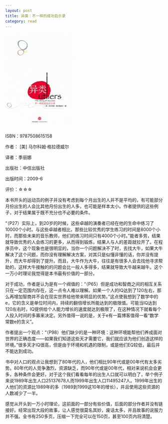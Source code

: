 ```yaml
---
layout: post
title: 异类：不一样的成功启示录
category: read
---
```

<img class="cover" title="9787508615158" src="/images/2012/09/9787508615158-219x300.jpg" alt="异类：不一样的成功启示录" width="219" height="300" />

ISBN：9787508615158

作者： [美] 马尔科姆·格拉德威尔

译者：季丽娜

出版社：中信出版社

出版时间：2009-6

评价：☆☆☆

本书开头的运动员的例子并没有考虑到每个月出生的人并不是平均的，有可能部分月份出生的人会比其他月份出生的人多，也可能是样本太小。作者提供的这些例子，对于结果属于既不充分也不必要的条件。

“（P27）实际上，到20岁的时候，这些卓越的演奏者已经在他的生命中练习了10000个小时。与这些卓越者相比，那些比较优秀的学生练习的时间是8000个小时，而那些未来的音乐教师，他们的练习时间只有4000个小时。”能者多劳，结果就导致优秀的人会练习的更多，从而得到锻炼，结果人与人的差距就拉开了。在程序员中，这个现象也是很明显的，当你一个问题解决不了时，去找大牛，如果大牛解决了这个问题，而你没有理解解决方案，对其只是似懂非懂的话，你并没有提升，而大牛却得到了提升。而且，大牛作为大牛，往往是有很多人会去找他寻求帮助的，这样大牛接触的的问题会比一般人多得多，结果就导致大牛越来越牛。这个一万小时理论我觉得是本书最有价值的一部分。

对于成功，作者是认为是有一个阀值的：“（P65）但是成功和智商之间的相互关系只在一定范围内存在，这一点令人难以理解。如果一个人的IQ达到了120左右，那么再增加智商并不会在现实世界给他带来明显的优势。”这点使我想到了数学中的e，它的含义是单位时间内，持续的翻倍增长所能达到的极限值。可能当IQ达到120左右时，IQ提供给个人能力增长的速度就达到极限了，在这种情况下就看每个人投入时间的多寡来决定。另外值得一说的是，关于e有一篇博客值得一看“数学常数e的含义”。

作者提出一个观点：“（P98）他们缺少的是一种环境：这种环境能帮他们养成面对世界的正确态度——如果我们知道这些天才需要它，我们就应该为他们创造这样的环境。”很多天才IQ很高，但是由于环境和机遇的限制，或是他们EQ较低，最后并不能达到成功。

书中对人口的观点让我想到了80年代的人，他们相比90年代或是00年代有太多劣势。80年代的人竞争激烈，资源缺乏，而90年代或是00年代，相对来说机会会更多，各种条件会更好。对于这个我们看看每年的出生人口就可以明白了，举个例子来说1989年出生人口25137678人而1999年出生人口11495247人。1999年出生的人他们的资源比1989年的多（1989到1999这10年的增长），并且使用这些资源的人数减少了一半。

感觉从开头到一万小时理论，这前面的一部分有些价值，后面的部分作者并没有链接好。经常出现大段的故事，让人感觉很莫名其妙，废话太多，并且故事的说服力并不强。全书有250多页，压缩一下完全可以在150页，甚至100页内将清楚。
